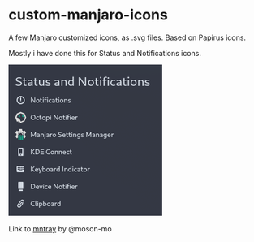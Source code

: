 # custom-manjaro-icons
A few Manjaro customized icons, as .svg files. Based on Papirus icons.

Mostly i have done this for Status and Notifications icons.

![Alt Text](https://raw.githubusercontent.com/bogdancovaciu/custom-manjaro-icons/master/image.png)

Link to [mntray](https://github.com/moson-mo/mntray) by @moson-mo

